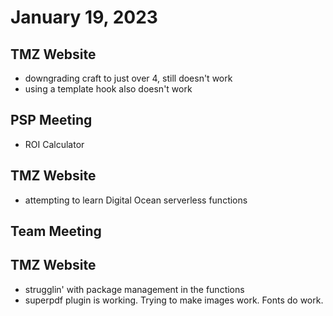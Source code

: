 # January 19, 2023

## TMZ Website
- downgrading craft to just over 4, still doesn't work
- using a template hook also doesn't work

## PSP Meeting
- ROI Calculator

## TMZ Website
- attempting to learn Digital Ocean serverless functions

## Team Meeting

## TMZ Website
- strugglin' with package management in the functions
- superpdf plugin is working. Trying to make images work. Fonts do work.